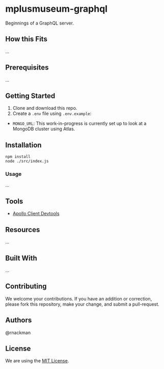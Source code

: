 # mplusmuseum-graphql

Beginnings of a GraphQL server.

## How this Fits
...

## Prerequisites
...

## Getting Started

1. Clone and download this repo.
2. Create a `.env` file using `.env.example`:
  - `MONGO_URL`: This work-in-progress is currently set up to look at a MongoDB cluster using Atlas.

## Installation
```
npm install
node ./src/index.js
```

### Usage
...

## Tools
- [Apollo Client Devtools](https://github.com/apollographql/apollo-client-devtools)

## Resources
...

## Built With
...

## Contributing
We welcome your contributions. If you have an addition or correction, please fork this repository, make your change, and submit a pull-request.

## Authors
@rnackman

## License
We are using the [MIT License](LICENSE).
